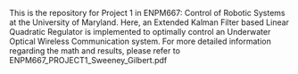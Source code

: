 This is the repository for Project 1 in ENPM667: Control of Robotic Systems at the University of Maryland. Here, an Extended Kalman Filter based Linear Quadratic Regulator is implemented to optimally control an Underwater Optical Wireless Communication system. 
For more detailed information regarding the math and results, please refer to ENPM667_PROJECT1_Sweeney_Gilbert.pdf
